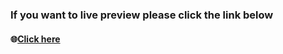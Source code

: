 <h3> If you want to live preview please click the link below  </h3> 
<h4><p>🌐<a target="_blank" href="https://66f56131cda70b26ecc0227d--jscustoms.netlify.app/">Click here</a></p></h4>
